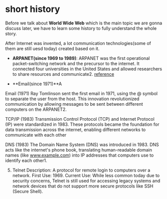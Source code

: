 # short history
Before we talk about **World Wide Web** which is the main topic we are gonna discuss later, we have to learn some history to fully understand the whole story.

After Internet was invented, a lot communication technologies(some of them are still uesd today) created based on it.

  * **ARPANET(since 1969 to 1989)**: ARPANET was the first operational packet-switching network and the precursor to the internet. It connected four universities in the United States and allowed researchers to share resources and communicate2.
[reference](https://www.techtarget.com/searchnetworking/definition/ARPANET)




  * **Email(since 1971)**A

Email (1971)
Ray Tomlinson sent the first email in 1971, using the @ symbol to separate the user from the host. This innovation revolutionized communication by allowing messages to be sent between different computers on the ARPANET2.

TCP/IP (1983)
Transmission Control Protocol (TCP) and Internet Protocol (IP) were standardized in 1983. These protocols became the foundation for data transmission across the internet, enabling different networks to communicate with each other

DNS (1983)
The Domain Name System (DNS) was introduced in 1983. DNS acts like the internet's phone book, translating human-readable domain names (like www.example.com) into IP addresses that computers use to identify each other1.

5. Telnet
Description: A protocol for remote login to computers over a network.
First Use: 1969.
Current Use: While less common today due to security concerns, Telnet is still used for accessing legacy systems and network devices that do not support more secure protocols like SSH (Secure Shell).

